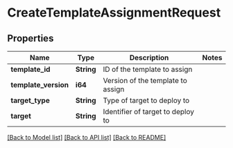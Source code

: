 # CreateTemplateAssignmentRequest

## Properties

Name | Type | Description | Notes
------------ | ------------- | ------------- | -------------
**template_id** | **String** | ID of the template to assign | 
**template_version** | **i64** | Version of the template to assign | 
**target_type** | **String** | Type of target to deploy to | 
**target** | **String** | Identifier of target to deploy to | 

[[Back to Model list]](../README.md#documentation-for-models) [[Back to API list]](../README.md#documentation-for-api-endpoints) [[Back to README]](../README.md)


